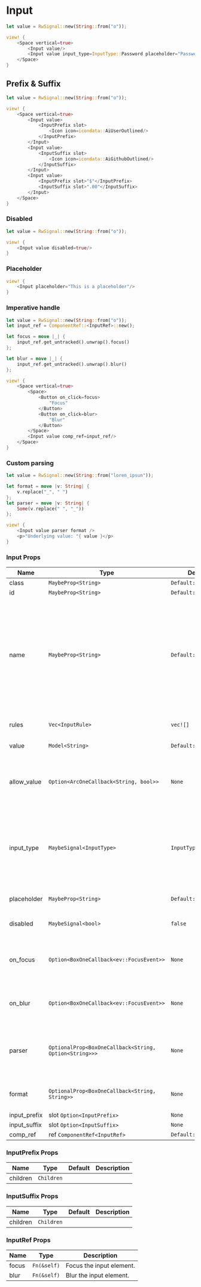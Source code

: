 # Input

```rust demo
let value = RwSignal::new(String::from("o"));

view! {
    <Space vertical=true>
        <Input value/>
        <Input value input_type=InputType::Password placeholder="Password"/>
    </Space>
}
```

## Prefix & Suffix

```rust demo
let value = RwSignal::new(String::from("o"));

view! {
    <Space vertical=true>
        <Input value>
            <InputPrefix slot>
                <Icon icon=icondata::AiUserOutlined/>
            </InputPrefix>
        </Input>
        <Input value>
            <InputSuffix slot>
                <Icon icon=icondata::AiGithubOutlined/>
            </InputSuffix>
        </Input>
        <Input value>
            <InputPrefix slot>"$"</InputPrefix>
            <InputSuffix slot>".00"</InputSuffix>
        </Input>
    </Space>
}
```

### Disabled

```rust demo
let value = RwSignal::new(String::from("o"));

view! {
    <Input value disabled=true/>
}
```

### Placeholder

```rust demo
view! {
    <Input placeholder="This is a placeholder"/>
}
```

### Imperative handle

```rust demo
let value = RwSignal::new(String::from("o"));
let input_ref = ComponentRef::<InputRef>::new();

let focus = move |_| {
    input_ref.get_untracked().unwrap().focus()
};

let blur = move |_| {
    input_ref.get_untracked().unwrap().blur()
};

view! {
    <Space vertical=true>
        <Space>
            <Button on_click=focus>
                "Focus"
            </Button>
            <Button on_click=blur>
                "Blur"
            </Button>
        </Space>
        <Input value comp_ref=input_ref/>
    </Space>
}
```

### Custom parsing

```rust demo
let value = RwSignal::new(String::from("loren_ipsun"));

let format = move |v: String| {
    v.replace("_", " ")
};
let parser = move |v: String| {
    Some(v.replace(" ", "_"))
};

view! {
    <Input value parser format />
    <p>"Underlying value: "{ value }</p>
}
```

### Input Props

| Name | Type | Default | Description |
| --- | --- | --- | --- |
| class | `MaybeProp<String>` | `Default::default()` |  |
| id | `MaybeProp<String>` | `Default::default()` |  |
| name | `MaybeProp<String>` | `Default::default()` | A string specifying a name for the input control. This name is submitted along with the control's value when the form data is submitted. |
| rules | `Vec<InputRule>` | `vec![]` | The rules to validate Field. |
| value | `Model<String>` | `Default::default()` | Set the input value. |
| allow_value | `Option<ArcOneCallback<String, bool>>` | `None` | Check the incoming value, if it returns false, input will not be accepted. |
| input_type | `MaybeSignal<InputType>` | `InputType::Text` | An input can have different text-based types based on the type of value the user will enter. |
| placeholder | `MaybeProp<String>` | `Default::default()` | Placeholder text for the input. |
| disabled | `MaybeSignal<bool>` | `false` | Whether the input is disabled. |
| on_focus | `Option<BoxOneCallback<ev::FocusEvent>>` | `None` | Callback triggered when the input is focussed on. |
| on_blur | `Option<BoxOneCallback<ev::FocusEvent>>` | `None` | Callback triggered when the input is blurred. |
| parser | `OptionalProp<BoxOneCallback<String, Option<String>>>` | `None` | Modifies the user input before assigning it to the value. |
| format | `OptionalProp<BoxOneCallback<String, String>>` | `None` | Formats the value to be shown to the user |
| input_prefix | slot `Option<InputPrefix>` | `None` |  |
| input_suffix | slot `Option<InputSuffix>` | `None` |  |
| comp_ref | ref `ComponentRef<InputRef>` | `Default::default()` |  |

### InputPrefix Props

| Name     | Type       | Default | Description |
| -------- | ---------- | ------- | ----------- |
| children | `Children` |         |             |

### InputSuffix Props

| Name     | Type       | Default | Description |
| -------- | ---------- | ------- | ----------- |
| children | `Children` |         |             |

### InputRef Props

| Name  | Type        | Description              |
| ----- | ----------- | ------------------------ |
| focus | `Fn(&self)` | Focus the input element. |
| blur  | `Fn(&self)` | Blur the input element.  |
